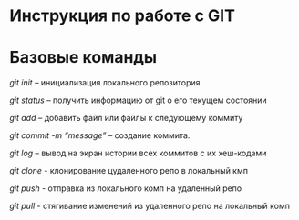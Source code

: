 # Инструкция по работе с GIT  

# Базовые команды  

*git init* – инициализация локального репозитория 

*git status* – получить информацию от git о его текущем состоянии 

*git add* – добавить файл или файлы к следующему коммиту  

*git commit -m “message”* – создание коммита.  

*git log* – вывод на экран истории всех коммитов с их хеш-кодами

*git clone* - клонирование цудаленного репо в локальный кмп

*git push* - отправка из локального комп на удаленный репо

*git pull* - стягивание изменений из удаленного репо на локальный комп